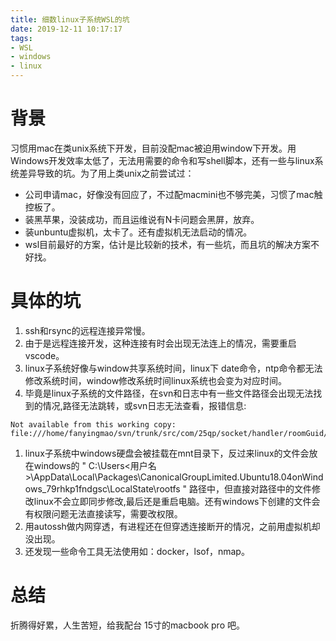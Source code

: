 ```yaml
---
title: 细数linux子系统WSL的坑
date: 2019-12-11 10:17:17
tags: 
- WSL 
- windows 
- linux
---
```

# 背景

习惯用mac在类unix系统下开发，目前没配mac被迫用window下开发。用Windows开发效率太低了，无法用需要的命令和写shell脚本，还有一些与linux系统差异导致的坑。为了用上类unix之前尝试过：

* 公司申请mac，好像没有回应了，不过配macmini也不够完美，习惯了mac触控板了。
* 装黑苹果，没装成功，而且运维说有N卡问题会黑屏，放弃。
* 装unbuntu虚拟机，太卡了。还有虚拟机无法启动的情况。
* wsl目前最好的方案，估计是比较新的技术，有一些坑，而且坑的解决方案不好找。

# 具体的坑

1. ssh和rsync的远程连接异常慢。
1. 由于是远程连接开发，这种连接有时会出现无法连上的情况，需要重启vscode。
1. linux子系统好像与window共享系统时间，linux下 date命令，ntp命令都无法修改系统时间，window修改系统时间linux系统也会变为对应时间。
1. 毕竟是linux子系统的文件路径，在svn和日志中有一些文件路径会出现无法找到的情况,路径无法跳转，或svn日志无法查看，报错信息:
```
Not available from this working copy: file:///home/fanyingmao/svn/trunk/src/com/25qp/socket/handler/roomGuid/RoomGuideDealHandler.ts
```
1. linux子系统中windows硬盘会被挂载在mnt目录下，反过来linux的文件会放在windows的 " C:\Users\<用户名>\AppData\Local\Packages\CanonicalGroupLimited.Ubuntu18.04onWindows_79rhkp1fndgsc\LocalState\rootfs " 路径中，但直接对路径中的文件修改linux不会立即同步修改,最后还是重启电脑。还有windows下创建的文件会有权限问题无法直接读写，需要改权限。
1. 用autossh做内网穿透，有进程还在但穿透连接断开的情况，之前用虚拟机却没出现。
1. 还发现一些命令工具无法使用如：docker，lsof，nmap。

# 总结

折腾得好累，人生苦短，给我配台 15寸的macbook pro 吧。